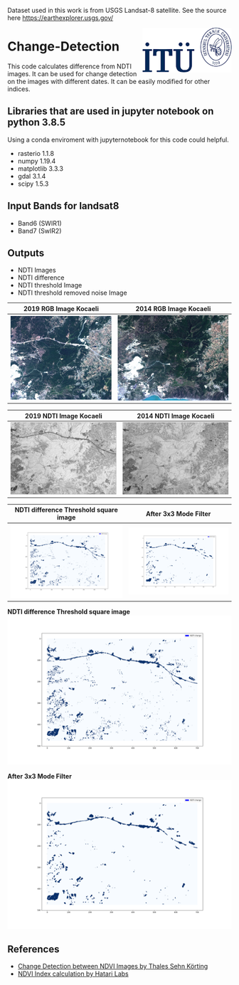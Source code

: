 Dataset used in this work is from USGS Landsat-8 satellite. See the source here https://earthexplorer.usgs.gov/

<img align="right" width="200" height="100" src="https://raw.githubusercontent.com/cengizhunter/Change-Detection/main/logo/ITUlogo.png">

# Change-Detection

This code calculates difference from NDTI images. It can be used for change detection on the images with different dates.
It can be easily modified for other indices.

## Libraries that are used in jupyter notebook on python 3.8.5

Using a conda enviroment with jupyternotebook for this code could helpful.

- rasterio 1.1.8
- numpy 1.19.4
- matplotlib 3.3.3
- gdal 3.1.4
- scipy 1.5.3

## Input Bands for landsat8

- Band6 (SWIR1)
- Band7 (SwIR2)

## Outputs

- NDTI Images
- NDTI difference
- NDTI threshold Image
- NDTI threshold removed noise Image

2019 RGB Image Kocaeli             |  2014 RGB Image Kocaeli
:-------------------------:|:-------------------------:
![Solarized dark](https://github.com/cengizhunter/Change-Detection/blob/main/images/2019RGB.jpg)  |  ![](https://github.com/cengizhunter/Change-Detection/blob/main/images/2014RGB.jpg)


2019 NDTI Image Kocaeli             |  2014 NDTI Image Kocaeli
:-------------------------:|:-------------------------:
![Solarized dark](https://github.com/cengizhunter/Change-Detection/blob/main/images/2019_NDTI.jpg)  |  ![](https://github.com/cengizhunter/Change-Detection/blob/main/images/2014_NDTI.jpg)

NDTI difference Threshold square image             |  After 3x3 Mode Filter
:-------------------------:|:-------------------------:
![Solarized dark](https://github.com/cengizhunter/Change-Detection/blob/main/Output/threshold_square_ndtidif.png)  |  ![](https://github.com/cengizhunter/Change-Detection/blob/main/Output/mode_threshold_square_ndtidif.png)





**NDTI difference Threshold square image**  ![MODE_THRESHOLD_SQUARE_NDTIDIF](https://github.com/cengizhunter/Change-Detection/blob/main/Output/threshold_square_ndtidif.png)

**After 3x3 Mode Filter**  ![MODE_THRESHOLD_SQUARE_NDTIDIF](https://github.com/cengizhunter/Change-Detection/blob/main/Output/mode_threshold_square_ndtidif.png)

 
 
 ## References
- [Change Detection between NDVI Images by Thales Sehn Körting]
- [NDVI Index calculation by Hatari Labs]
 
[Change Detection between NDVI Images by Thales Sehn Körting]: https://github.com/tkorting/youtube/tree/master/basic-change-detection-in-rs
[NDVI Index calculation by Hatari Labs]: https://www.hatarilabs.com/ih-en/ndvi-calculation-from-landsat8-images-with-python-3-and-rasterio-tutorial

